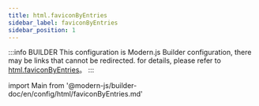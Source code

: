 ```yaml
---
title: html.faviconByEntries
sidebar_label: faviconByEntries
sidebar_position: 1
---
```


:::info BUILDER
This configuration is Modern.js Builder configuration, there may be links that cannot be redirected. for details, please refer to [html.faviconByEntries](https://modernjs.dev/builder/zh/api/config-html.html#html-faviconbyentries)。
:::

import Main from '@modern-js/builder-doc/en/config/html/faviconByEntries.md'

<Main />
